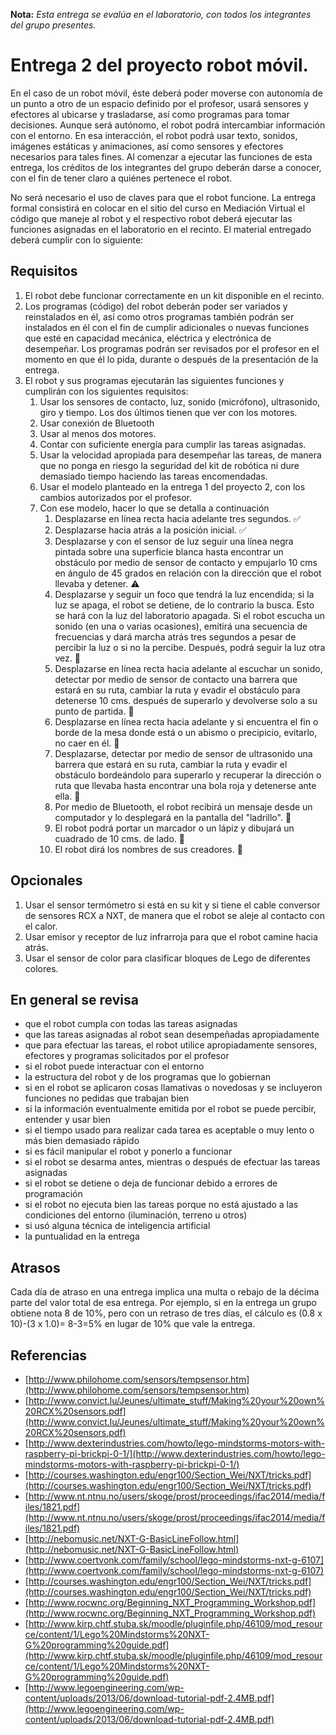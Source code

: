 **Nota:** _Esta entrega se evalúa en el laboratorio, con todos los integrantes del grupo presentes._

# Entrega 2 del proyecto robot móvil.

En el caso de un robot móvil, éste deberá poder moverse con autonomía de un punto a otro de un espacio definido por el profesor, usará sensores y efectores al ubicarse y trasladarse, así como programas para tomar decisiones.
Aunque será autónomo, el robot podrá intercambiar información con el entorno. En esa interacción, el robot podrá usar texto, sonidos, imágenes estáticas y animaciones, así como sensores y efectores necesarios para tales fines. Al comenzar a ejecutar las funciones de esta entrega, los créditos de los integrantes del grupo deberán darse a conocer, con el fin de tener claro a quiénes pertenece el robot.

No será necesario el uso de claves para que el robot funcione.
La entrega formal consistirá en colocar en el sitio del curso en Mediación Virtual  el código que maneje al robot y el respectivo robot deberá ejecutar las funciones asignadas en el laboratorio en el recinto.
El material entregado deberá cumplir con lo siguiente:

## Requisitos

 1. El robot debe funcionar correctamente en un kit  disponible en el recinto.
 2. Los programas (código) del robot deberán poder ser variados y reinstalados en él, así como otros programas también podrán ser instalados en él con el fin de cumplir adicionales o nuevas funciones que esté en capacidad mecánica, eléctrica y electrónica de desempeñar. Los programas podrán ser revisados por el profesor en el momento en que él lo pida, durante o después de la presentación de la entrega.
 3. El robot y sus programas ejecutarán las siguientes funciones y cumplirán con los siguientes requisitos:
	1. Usar los sensores de contacto, luz, sonido (micrófono), ultrasonido, giro y tiempo. Los dos últimos tienen que ver con los motores.
	2. Usar conexión de Bluetooth
	3. Usar al menos dos motores.
	4. Contar con suficiente energía para cumplir las tareas asignadas.
	5. Usar la velocidad apropiada para desempeñar las tareas, de manera que no ponga en riesgo la seguridad del kit de robótica ni dure demasiado tiempo haciendo las tareas encomendadas.
	6. Usar el modelo planteado en la entrega 1 del proyecto 2, con los cambios autorizados por el profesor.
	7. Con ese modelo, hacer lo que se detalla a continuación
		1. Desplazarse en línea recta hacia adelante tres segundos. :white_check_mark:
		2. Desplazarse hacia atrás a la posición inicial. :white_check_mark:
		3. Desplazarse y con el sensor de luz seguir  una línea negra pintada sobre una superficie blanca hasta encontrar un obstáculo por medio de sensor de contacto y empujarlo 10 cms en ángulo de 45 grados en relación con la dirección que el robot llevaba y detener. :warning:
		4. Desplazarse y seguir un foco que tendrá la luz encendida; si la luz se apaga, el robot se detiene, de lo contrario la busca. Esto se hará con la luz del laboratorio apagada. Si el robot escucha un sonido (en una o varias ocasiones), emitirá una secuencia de frecuencias y dará marcha atrás tres segundos a pesar de percibir la luz o si no la percibe. Después, podrá seguir la luz otra vez. :construction:
		5. Desplazarse en línea recta hacia adelante al escuchar un sonido, detectar por medio de sensor de contacto una barrera que estará en su ruta, cambiar la ruta y evadir el obstáculo para detenerse 10 cms. después de superarlo y devolverse solo a su punto de partida. :construction:
		6. Desplazarse en línea recta hacia adelante y si encuentra el fin o borde de la mesa donde está o un abismo o precipicio, evitarlo, no caer en él. :construction:
		7. Desplazarse, detectar por medio de sensor de ultrasonido una barrera que estará en su ruta, cambiar la ruta y evadir el obstáculo bordeándolo para  superarlo y recuperar la dirección o ruta que llevaba hasta encontrar una bola roja y detenerse ante ella. :construction:
		8. Por medio de Bluetooth, el robot recibirá un mensaje desde un computador y lo desplegará en la pantalla del "ladrillo". :construction:
		9. El robot podrá portar un marcador o un lápiz y dibujará un cuadrado de 10 cms. de lado. :construction:
		10. El robot dirá los nombres de sus creadores. :construction:

## Opcionales

1. Usar el sensor termómetro si está en su kit y si tiene el cable conversor de sensores RCX a NXT, de manera que el robot se aleje al contacto con el calor.
2. Usar emisor y receptor de luz infrarroja para que el robot camine hacia atrás.
3. Usar el sensor de color para clasificar bloques de Lego de diferentes colores.


## En general se revisa

- que el robot cumpla con todas las tareas asignadas
- que las tareas asignadas al robot sean desempeñadas apropiadamente
- que para efectuar las tareas, el robot utilice apropiadamente sensores, efectores y programas solicitados por el profesor
- si el robot puede interactuar con el entorno
- la estructura del robot y de los programas que lo gobiernan
- si en el robot se aplicaron cosas llamativas o novedosas y se incluyeron funciones no pedidas que trabajan bien
- si la información eventualmente emitida por el robot se puede percibir, entender y usar bien
- si el tiempo usado para realizar cada tarea es aceptable o muy lento o más bien demasiado rápido
- si es fácil manipular el robot y ponerlo a funcionar
- si el robot se desarma antes, mientras o después de efectuar las tareas asignadas
- si el robot se detiene o deja de funcionar debido a errores de programación
- si el robot no ejecuta bien las tareas porque no está ajustado a las condiciones del entorno (iluminación, terreno u otros)
- si usó  alguna técnica de inteligencia artificial
- la puntualidad en la entrega

## Atrasos

Cada día de atraso en una entrega implica una multa o rebajo de la décima parte del valor total de esa entrega. Por ejemplo, si en  la entrega un grupo obtiene nota  8  de  10%, pero con un retraso de tres días, el cálculo es (0.8 x 10)-(3 x 1.0)= 8-3=5% en lugar  de 10% que vale la entrega.


## Referencias

- [http://www.philohome.com/sensors/tempsensor.htm](http://www.philohome.com/sensors/tempsensor.htm)
- [http://www.convict.lu/Jeunes/ultimate_stuff/Making%20your%20own%20RCX%20sensors.pdf](http://www.convict.lu/Jeunes/ultimate_stuff/Making%20your%20own%20RCX%20sensors.pdf)
- [http://www.dexterindustries.com/howto/lego-mindstorms-motors-with-raspberry-pi-brickpi-0-1/](http://www.dexterindustries.com/howto/lego-mindstorms-motors-with-raspberry-pi-brickpi-0-1/)
- [http://courses.washington.edu/engr100/Section_Wei/NXT/tricks.pdf](http://courses.washington.edu/engr100/Section_Wei/NXT/tricks.pdf)
- [http://www.nt.ntnu.no/users/skoge/prost/proceedings/ifac2014/media/files/1821.pdf](http://www.nt.ntnu.no/users/skoge/prost/proceedings/ifac2014/media/files/1821.pdf)
- [http://nebomusic.net/NXT-G-BasicLineFollow.html](http://nebomusic.net/NXT-G-BasicLineFollow.html)
- [http://www.coertvonk.com/family/school/lego-mindstorms-nxt-g-6107](http://www.coertvonk.com/family/school/lego-mindstorms-nxt-g-6107)
- [http://courses.washington.edu/engr100/Section_Wei/NXT/tricks.pdf](http://courses.washington.edu/engr100/Section_Wei/NXT/tricks.pdf)
- [http://www.rocwnc.org/Beginning_NXT_Programming_Workshop.pdf](http://www.rocwnc.org/Beginning_NXT_Programming_Workshop.pdf)
- [http://www.kirp.chtf.stuba.sk/moodle/pluginfile.php/46109/mod_resource/content/1/Lego%20Mindstorms%20NXT-G%20programming%20guide.pdf](http://www.kirp.chtf.stuba.sk/moodle/pluginfile.php/46109/mod_resource/content/1/Lego%20Mindstorms%20NXT-G%20programming%20guide.pdf)
- [http://www.legoengineering.com/wp-content/uploads/2013/06/download-tutorial-pdf-2.4MB.pdf](http://www.legoengineering.com/wp-content/uploads/2013/06/download-tutorial-pdf-2.4MB.pdf)
